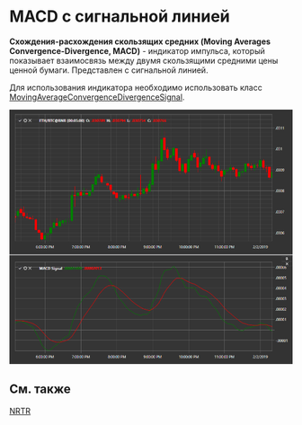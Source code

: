 # MACD с сигнальной линией

**Схождения\-расхождения скользящих средних (Moving Averages Convergence\-Divergence, MACD)** \- индикатор импульса, который показывает взаимосвязь между двумя скользящими средними цены ценной бумаги. Представлен с сигнальной линией. 

Для использования индикатора необходимо использовать класс [MovingAverageConvergenceDivergenceSignal](xref:StockSharp.Algo.Indicators.MovingAverageConvergenceDivergenceSignal). 

![IndicatorMovingAverageConvergenceDivergenceSignal](../images/IndicatorMovingAverageConvergenceDivergenceSignal.png)

## См. также

[NRTR](IndicatorNickRypockTrailingReverse.md)

